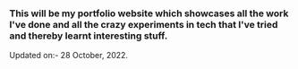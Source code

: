 ### This will be my portfolio website which showcases all the work I've done and all the crazy experiments in tech that I've tried and thereby learnt interesting stuff.

Updated on:- 28 October, 2022.